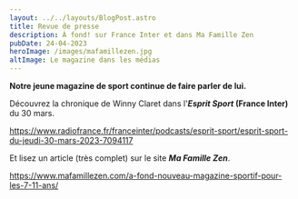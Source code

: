 ```yaml
---
layout: ../../layouts/BlogPost.astro
title: Revue de presse
description: À fond! sur France Inter et dans Ma Famille Zen
pubDate: 24-04-2023
heroImage: /images/mafamillezen.jpg
altImage: Le magazine dans les médias
---
```

**Notre jeune magazine de sport continue de faire parler de lui.** 

Découvrez la chronique de Winny Claret dans l'***Esprit Sport* (France Inter)** du 30 mars.

<https://www.radiofrance.fr/franceinter/podcasts/esprit-sport/esprit-sport-du-jeudi-30-mars-2023-7094117>

Et lisez un article (très complet) sur le site ***Ma Famille Zen***.

<https://www.mafamillezen.com/a-fond-nouveau-magazine-sportif-pour-les-7-11-ans/>